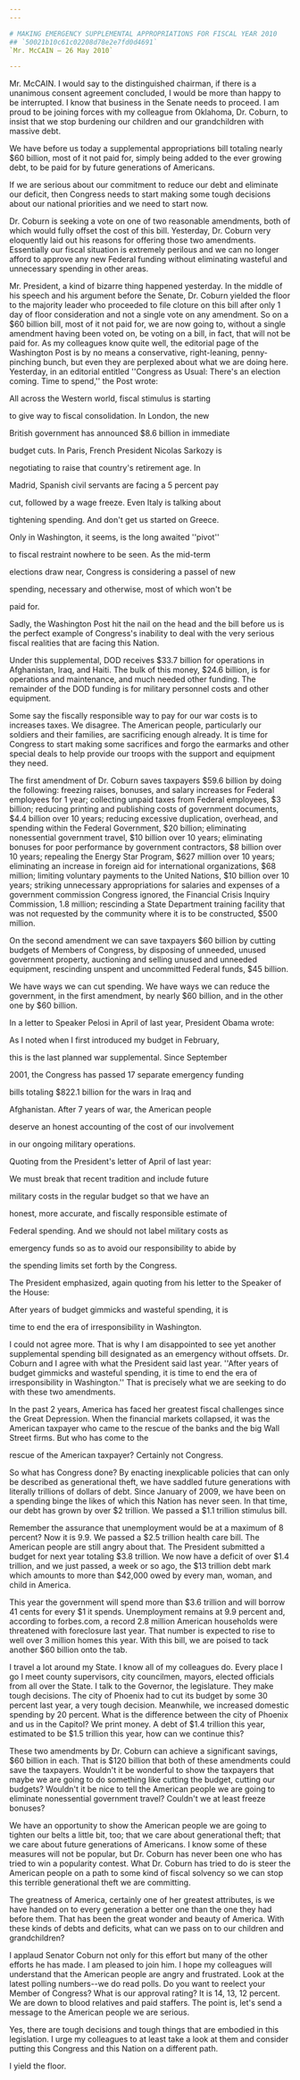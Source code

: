 ```yaml
---
---

# MAKING EMERGENCY SUPPLEMENTAL APPROPRIATIONS FOR FISCAL YEAR 2010
## `50021b10c61c02208d78e2e7fd0d4691`
`Mr. McCAIN — 26 May 2010`

---
```



Mr. McCAIN. I would say to the distinguished chairman, if there is a 
unanimous consent agreement concluded, I would be more than happy to be 
interrupted. I know that business in the Senate needs to proceed. I am 
proud to be joining forces with my colleague from Oklahoma, Dr. Coburn, 
to insist that we stop burdening our children and our grandchildren 
with massive debt.

We have before us today a supplemental appropriations bill totaling 
nearly $60 billion, most of it not paid for, simply being added to the 
ever growing debt, to be paid for by future generations of Americans.

If we are serious about our commitment to reduce our debt and 
eliminate our deficit, then Congress needs to start making some tough 
decisions about our national priorities and we need to start now.

Dr. Coburn is seeking a vote on one of two reasonable amendments, 
both of which would fully offset the cost of this bill. Yesterday, Dr. 
Coburn very eloquently laid out his reasons for offering those two 
amendments. Essentially our fiscal situation is extremely perilous and 
we can no longer afford to approve any new Federal funding without 
eliminating wasteful and unnecessary spending in other areas.

Mr. President, a kind of bizarre thing happened yesterday. In the 
middle of his speech and his argument before the Senate, Dr. Coburn 
yielded the floor to the majority leader who proceeded to file cloture 
on this bill after only 1 day of floor consideration and not a single 
vote on any amendment. So on a $60 billion bill, most of it not paid 
for, we are now going to, without a single amendment having been voted 
on, be voting on a bill, in fact, that will not be paid for. As my 
colleagues know quite well, the editorial page of the Washington Post 
is by no means a conservative, right-leaning, penny-pinching bunch, but 
even they are perplexed about what we are doing here. Yesterday, in an 
editorial entitled ''Congress as Usual: There's an election coming. 
Time to spend,'' the Post wrote:




 All across the Western world, fiscal stimulus is starting 


 to give way to fiscal consolidation. In London, the new 


 British government has announced $8.6 billion in immediate 


 budget cuts. In Paris, French President Nicolas Sarkozy is 


 negotiating to raise that country's retirement age. In 


 Madrid, Spanish civil servants are facing a 5 percent pay 


 cut, followed by a wage freeze. Even Italy is talking about 


 tightening spending. And don't get us started on Greece.



 Only in Washington, it seems, is the long awaited ''pivot'' 


 to fiscal restraint nowhere to be seen. As the mid-term 


 elections draw near, Congress is considering a passel of new 


 spending, necessary and otherwise, most of which won't be 


 paid for.


Sadly, the Washington Post hit the nail on the head and the bill 
before us is the perfect example of Congress's inability to deal with 
the very serious fiscal realities that are facing this Nation.

Under this supplemental, DOD receives $33.7 billion for operations in 
Afghanistan, Iraq, and Haiti. The bulk of this money, $24.6 billion, is 
for operations and maintenance, and much needed other funding. The 
remainder of the DOD funding is for military personnel costs and other 
equipment.

Some say the fiscally responsible way to pay for our war costs is to 
increases taxes. We disagree. The American people, particularly our 
soldiers and their families, are sacrificing enough already. It is time 
for Congress to start making some sacrifices and forgo the earmarks and 
other special deals to help provide our troops with the support and 
equipment they need.

The first amendment of Dr. Coburn saves taxpayers $59.6 billion by 
doing the following: freezing raises, bonuses, and salary increases for 
Federal employees for 1 year; collecting unpaid taxes from Federal 
employees, $3 billion; reducing printing and publishing costs of 
government documents, $4.4 billion over 10 years; reducing excessive 
duplication, overhead, and spending within the Federal Government, $20 
billion; eliminating nonessential government travel, $10 billion over 
10 years; eliminating bonuses for poor performance by government 
contractors, $8 billion over 10 years; repealing the Energy Star 
Program, $627 million over 10 years; eliminating an increase in foreign 
aid for international organizations, $68 million; limiting voluntary 
payments to the United Nations, $10 billion over 10 years; striking 
unnecessary appropriations for salaries and expenses of a government 
commission Congress ignored, the Financial Crisis Inquiry Commission, 
1.8 million; rescinding a State Department training facility that was 
not requested by the community where it is to be constructed, $500 
million.

On the second amendment we can save taxpayers $60 billion by cutting 
budgets of Members of Congress, by disposing of unneeded, unused 
government property, auctioning and selling unused and unneeded 
equipment, rescinding unspent and uncommitted Federal funds, $45 
billion.

We have ways we can cut spending. We have ways we can reduce the 
government, in the first amendment, by nearly $60 billion, and in the 
other one by $60 billion.

In a letter to Speaker Pelosi in April of last year, President Obama 
wrote:




 As I noted when I first introduced my budget in February, 


 this is the last planned war supplemental. Since September 


 2001, the Congress has passed 17 separate emergency funding 


 bills totaling $822.1 billion for the wars in Iraq and 


 Afghanistan. After 7 years of war, the American people 


 deserve an honest accounting of the cost of our involvement 


 in our ongoing military operations.


Quoting from the President's letter of April of last year:




 We must break that recent tradition and include future 


 military costs in the regular budget so that we have an 


 honest, more accurate, and fiscally responsible estimate of 


 Federal spending. And we should not label military costs as 


 emergency funds so as to avoid our responsibility to abide by 


 the spending limits set forth by the Congress.


The President emphasized, again quoting from his letter to the 
Speaker of the House:




 After years of budget gimmicks and wasteful spending, it is 


 time to end the era of irresponsibility in Washington.


I could not agree more. That is why I am disappointed to see yet 
another supplemental spending bill designated as an emergency without 
offsets. Dr. Coburn and I agree with what the President said last year. 
''After years of budget gimmicks and wasteful spending, it is time to 
end the era of irresponsibility in Washington.'' That is precisely what 
we are seeking to do with these two amendments.

In the past 2 years, America has faced her greatest fiscal challenges 
since the Great Depression. When the financial markets collapsed, it 
was the American taxpayer who came to the rescue of the banks and the 
big Wall Street firms. But who has come to the


rescue of the American taxpayer? Certainly not Congress.

So what has Congress done? By enacting inexplicable policies that can 
only be described as generational theft, we have saddled future 
generations with literally trillions of dollars of debt. Since January 
of 2009, we have been on a spending binge the likes of which this 
Nation has never seen. In that time, our debt has grown by over $2 
trillion. We passed a $1.1 trillion stimulus bill.

Remember the assurance that unemployment would be at a maximum of 8 
percent? Now it is 9.9. We passed a $2.5 trillion health care bill. The 
American people are still angry about that. The President submitted a 
budget for next year totaling $3.8 trillion. We now have a deficit of 
over $1.4 trillion, and we just passed, a week or so ago, the $13 
trillion debt mark which amounts to more than $42,000 owed by every 
man, woman, and child in America.

This year the government will spend more than $3.6 trillion and will 
borrow 41 cents for every $1 it spends. Unemployment remains at 9.9 
percent and, according to forbes.com, a record 2.8 million American 
households were threatened with foreclosure last year. That number is 
expected to rise to well over 3 million homes this year. With this 
bill, we are poised to tack another $60 billion onto the tab.

I travel a lot around my State. I know all of my colleagues do. Every 
place I go I meet county supervisors, city councilmen, mayors, elected 
officials from all over the State. I talk to the Governor, the 
legislature. They make tough decisions. The city of Phoenix had to cut 
its budget by some 30 percent last year, a very tough decision. 
Meanwhile, we increased domestic spending by 20 percent. What is the 
difference between the city of Phoenix and us in the Capitol? We print 
money. A debt of $1.4 trillion this year, estimated to be $1.5 trillion 
this year, how can we continue this?

These two amendments by Dr. Coburn can achieve a significant savings, 
$60 billion in each. That is $120 billion that both of these amendments 
could save the taxpayers. Wouldn't it be wonderful to show the 
taxpayers that maybe we are going to do something like cutting the 
budget, cutting our budgets? Wouldn't it be nice to tell the American 
people we are going to eliminate nonessential government travel? 
Couldn't we at least freeze bonuses?

We have an opportunity to show the American people we are going to 
tighten our belts a little bit, too; that we care about generational 
theft; that we care about future generations of Americans. I know some 
of these measures will not be popular, but Dr. Coburn has never been 
one who has tried to win a popularity contest. What Dr. Coburn has 
tried to do is steer the American people on a path to some kind of 
fiscal solvency so we can stop this terrible generational theft we are 
committing.

The greatness of America, certainly one of her greatest attributes, 
is we have handed on to every generation a better one than the one they 
had before them. That has been the great wonder and beauty of America. 
With these kinds of debts and deficits, what can we pass on to our 
children and grandchildren?

I applaud Senator Coburn not only for this effort but many of the 
other efforts he has made. I am pleased to join him. I hope my 
colleagues will understand that the American people are angry and 
frustrated. Look at the latest polling numbers--we do read polls. Do 
you want to reelect your Member of Congress? What is our approval 
rating? It is 14, 13, 12 percent. We are down to blood relatives and 
paid staffers. The point is, let's send a message to the American 
people we are serious.

Yes, there are tough decisions and tough things that are embodied in 
this legislation. I urge my colleagues to at least take a look at them 
and consider putting this Congress and this Nation on a different path.

I yield the floor.